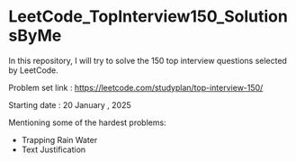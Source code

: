# LeetCode_TopInterview150_SolutionsByMe

In this repository, I will try to solve the 150 top interview questions selected by LeetCode.

Problem set link : https://leetcode.com/studyplan/top-interview-150/

Starting date : 20 January , 2025


Mentioning some of the hardest problems:
- Trapping Rain Water
- Text Justification

